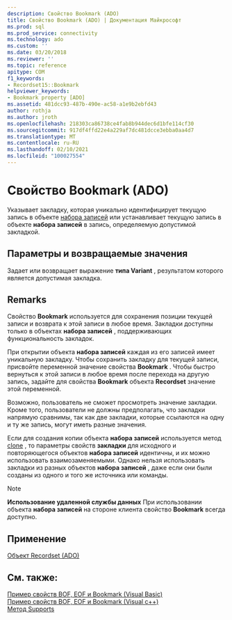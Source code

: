 ```yaml
---
description: Свойство Bookmark (ADO)
title: Свойство Bookmark (ADO) | Документация Майкрософт
ms.prod: sql
ms.prod_service: connectivity
ms.technology: ado
ms.custom: ''
ms.date: 03/20/2018
ms.reviewer: ''
ms.topic: reference
apitype: COM
f1_keywords:
- Recordset15::Bookmark
helpviewer_keywords:
- Bookmark property [ADO]
ms.assetid: 481dcc93-487b-490e-ac58-a1e9b2ebfd43
author: rothja
ms.author: jroth
ms.openlocfilehash: 218303ca86738ce4fab8b944dec6d1bfe114cf30
ms.sourcegitcommit: 917df4ffd22e4a229af7dc481dcce3ebba0aa4d7
ms.translationtype: MT
ms.contentlocale: ru-RU
ms.lasthandoff: 02/10/2021
ms.locfileid: "100027554"
---
```

# <a name="bookmark-property-ado"></a>Свойство Bookmark (ADO)
Указывает закладку, которая уникально идентифицирует текущую запись в объекте [набора записей](./recordset-object-ado.md) или устанавливает текущую запись в объекте **набора записей** в запись, определяемую допустимой закладкой.  
  
## <a name="settings-and-return-values"></a>Параметры и возвращаемые значения  
 Задает или возвращает выражение **типа Variant** , результатом которого является допустимая закладка.  
  
## <a name="remarks"></a>Remarks  
 Свойство **Bookmark** используется для сохранения позиции текущей записи и возврата к этой записи в любое время. Закладки доступны только в объектах **набора записей** , поддерживающих функциональность закладок.  
  
 При открытии объекта **набора записей** каждая из его записей имеет уникальную закладку. Чтобы сохранить закладку для текущей записи, присвойте переменной значение свойства **Bookmark** . Чтобы быстро вернуться к этой записи в любое время после перехода на другую запись, задайте для свойства **Bookmark** объекта **Recordset** значение этой переменной.  
  
 Возможно, пользователь не сможет просмотреть значение закладки. Кроме того, пользователи не должны предполагать, что закладки напрямую сравнимы, так как две закладки, которые ссылаются на одну и ту же запись, могут иметь разные значения.  
  
 Если для создания копии объекта **набора записей** используется метод [clone](./clone-method-ado.md) , то параметры свойств **закладки** для исходного и повторяющегося объектов **набора записей** идентичны, и их можно использовать взаимозаменяемыми. Однако нельзя использовать закладки из разных объектов **набора записей** , даже если они были созданы из одного и того же источника или команды.  
  
> [!NOTE]
>  **Использование удаленной службы данных** При использовании объекта **набора записей** на стороне клиента свойство **Bookmark** всегда доступно.  
  
## <a name="applies-to"></a>Применение  
 [Объект Recordset (ADO)](./recordset-object-ado.md)  
  
## <a name="see-also"></a>См. также:  
 [Пример свойств BOF, EOF и Bookmark (Visual Basic)](./bof-eof-and-bookmark-properties-example-vb.md)   
 [Пример свойств BOF, EOF и Bookmark (Visual c++)](./bof-eof-and-bookmark-properties-example-vc.md)   
 [Метод Supports](./supports-method.md)
